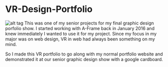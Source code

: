 # VR-Design-Portfolio
![alt tag](http://eddiebarkman.github.io/VR-Design-Portfolio/images/icons/ms-icon-310x310.png)
This was one of my senior projects for my final graphic design porfolio show. I started working with A-Frame back in January 2016 and knew immediately I wanted to use it for my project. Since my focus in my major was on web design, VR in web had always been something on my mind.

So I made this VR portfolio to go along with my normal portfolio website and demonstrated it at our senior graphic design show with a google cardboard.
